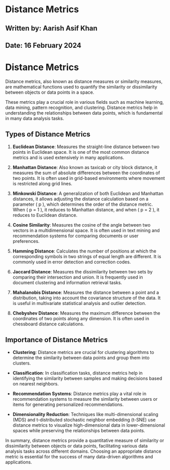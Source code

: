 # **Distance Metrics**

## **Written by:** Aarish Asif Khan

## **Date:** 16 February 2024

# **Distance Metrics**

Distance metrics, also known as distance measures or similarity measures, are mathematical functions used to quantify the similarity or dissimilarity between objects or data points in a space. 

These metrics play a crucial role in various fields such as machine learning, data mining, pattern recognition, and clustering. Distance metrics help in understanding the relationships between data points, which is fundamental in many data analysis tasks.

## **Types of Distance Metrics**

1. **Euclidean Distance**: Measures the straight-line distance between two points in Euclidean space. It is one of the most common distance metrics and is used extensively in many applications.

2. **Manhattan Distance**: Also known as taxicab or city block distance, it measures the sum of absolute differences between the coordinates of two points. It is often used in grid-based environments where movement is restricted along grid lines.

3. **Minkowski Distance**: A generalization of both Euclidean and Manhattan distances, it allows adjusting the distance calculation based on a parameter \( p \), which determines the order of the distance metric. When \( p = 1 \), it reduces to Manhattan distance, and when \( p = 2 \), it reduces to Euclidean distance.

4. **Cosine Similarity**: Measures the cosine of the angle between two vectors in a multidimensional space. It is often used in text mining and recommendation systems for comparing documents or user preferences.

5. **Hamming Distance**: Calculates the number of positions at which the corresponding symbols in two strings of equal length are different. It is commonly used in error detection and correction codes.

6. **Jaccard Distance**: Measures the dissimilarity between two sets by comparing their intersection and union. It is frequently used in document clustering and information retrieval tasks.

7. **Mahalanobis Distance**: Measures the distance between a point and a distribution, taking into account the covariance structure of the data. It is useful in multivariate statistical analysis and outlier detection.

8. **Chebyshev Distance**: Measures the maximum difference between the coordinates of two points along any dimension. It is often used in chessboard distance calculations.

## **Importance of Distance Metrics**

- **Clustering**: Distance metrics are crucial for clustering algorithms to determine the similarity between data points and group them into clusters.

- **Classification**: In classification tasks, distance metrics help in identifying the similarity between samples and making decisions based on nearest neighbors.

- **Recommendation Systems**: Distance metrics play a vital role in recommendation systems to measure the similarity between users or items for generating personalized recommendations.

- **Dimensionality Reduction**: Techniques like multi-dimensional scaling (MDS) and t-distributed stochastic neighbor embedding (t-SNE) use distance metrics to visualize high-dimensional data in lower-dimensional spaces while preserving the relationships between data points.

In summary, distance metrics provide a quantitative measure of similarity or dissimilarity between objects or data points, facilitating various data analysis tasks across different domains. Choosing an appropriate distance metric is essential for the success of many data-driven algorithms and applications.
